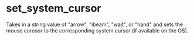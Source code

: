 # set_system_cursor

Takes in a string value of "arrow", "ibeam", "wait", or "hand" and sets the mouse curosor to the corresponding system cursor (if available on the OS).


